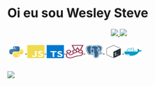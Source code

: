 # Oi eu sou Wesley Steve

<div align="center">
  <a href="https://github.com/WesleySteve">
  <img height="180em" src="https://github-readme-stats.vercel.app/api?username=WesleySteve&show_icons=true&theme=dracula&include_all_commits=true&count_private=true"/>
  <img height="180em" src="https://github-readme-stats.vercel.app/api/top-langs/?username=WesleySteve&layout=compact&langs_count=7&theme=dracula"/>
</div>
<div style="display: inline_block"><br>
  <img align="center" alt="Wesley-Python" height="30" width="40" src="https://raw.githubusercontent.com/devicons/devicon/master/icons/python/python-original.svg">
  <img align="center" alt="Wesley-Js" height="30" width="40" src="https://raw.githubusercontent.com/devicons/devicon/master/icons/javascript/javascript-plain.svg">
  <img align="center" alt="Wesley-Ts" height="30" width="40" src="https://raw.githubusercontent.com/devicons/devicon/master/icons/typescript/typescript-plain.svg">
 <img align="center" alt="Wesley-SQL" height="30" width="40" src="https://raw.githubusercontent.com/devicons/devicon/master/icons/jest/jest-plain.svg">
 <img align="center" alt="Wesley-SQL" height="30" width="40" src="https://raw.githubusercontent.com/devicons/devicon/master/icons/postgresql/postgresql-plain.svg">
<img align="center" alt="Wesley-SQL" height="30" width="40" src="https://raw.githubusercontent.com/devicons/devicon/master/icons/bash/bash-plain.svg">
<img align="center" alt="Wesley-SQL" height="30" width="40" src="https://raw.githubusercontent.com/devicons/devicon/master/icons/docker/docker-plain.svg">

</div>
  
  ##
  <div> 
    <a href="https://www.linkedin.com/in/wesleysteve" target="_blank"><img src="https://img.shields.io/badge/-LinkedIn-%230077B5?style=for-the-badge&logo=linkedin&logoColor=white" target="_blank"></a> 
  </div>
